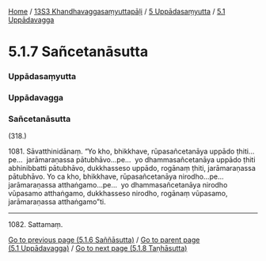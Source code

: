 
[Home](/) / [13S3 Khandhavaggasaṃyuttapāḷi](/tipitaka/13S3.md) / [5 Uppādasaṃyutta](/tipitaka/13S3/5.md) / [5.1 Uppādavagga](/tipitaka/13S3/5/5.1.md)

# 5.1.7 Sañcetanāsutta

### Uppādasaṃyutta

### Uppādavagga

### Sañcetanāsutta

(318.)

1081\. Sāvatthinidānaṃ. “Yo kho, bhikkhave, rūpasañcetanāya uppādo ṭhiti…pe…  jarāmaraṇassa pātubhāvo…pe…  yo dhammasañcetanāya uppādo ṭhiti abhinibbatti pātubhāvo, dukkhasseso uppādo, rogānaṃ ṭhiti, jarāmaraṇassa pātubhāvo. Yo ca kho, bhikkhave, rūpasañcetanāya nirodho…pe…  jarāmaraṇassa atthaṅgamo…pe…  yo dhammasañcetanāya nirodho vūpasamo atthaṅgamo, dukkhasseso nirodho, rogānaṃ vūpasamo, jarāmaraṇassa atthaṅgamo”ti.

---

1082\. Sattamaṃ.



[Go to previous page (5.1.6 Saññāsutta)](/tipitaka/13S3/5/5.1/5.1.6.md) / [Go to parent page (5.1 Uppādavagga)](/tipitaka/13S3/5/5.1.md) / [Go to next page (5.1.8 Taṇhāsutta)](/tipitaka/13S3/5/5.1/5.1.8.md)


